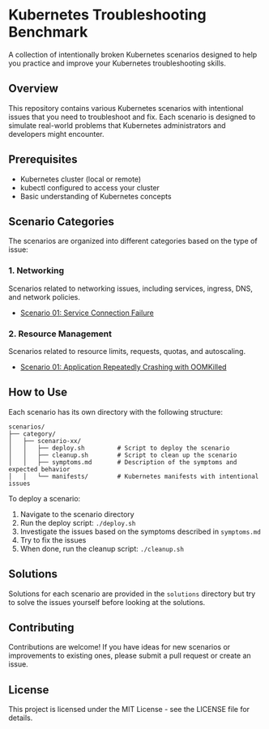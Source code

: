 # Kubernetes Troubleshooting Benchmark

A collection of intentionally broken Kubernetes scenarios designed to help you practice and improve your Kubernetes troubleshooting skills.

## Overview

This repository contains various Kubernetes scenarios with intentional issues that you need to troubleshoot and fix. Each scenario is designed to simulate real-world problems that Kubernetes administrators and developers might encounter.

## Prerequisites

- Kubernetes cluster (local or remote)
- kubectl configured to access your cluster
- Basic understanding of Kubernetes concepts

## Scenario Categories

The scenarios are organized into different categories based on the type of issue:

### 1. Networking

Scenarios related to networking issues, including services, ingress, DNS, and network policies.

- [Scenario 01: Service Connection Failure](scenarios/01-networking/scenario-02/)

### 2. Resource Management

Scenarios related to resource limits, requests, quotas, and autoscaling.

- [Scenario 01: Application Repeatedly Crashing with OOMKilled](scenarios/02-resource-management/scenario-01/)

## How to Use

Each scenario has its own directory with the following structure:

```
scenarios/
├── category/
│   ├── scenario-xx/
│   │   ├── deploy.sh         # Script to deploy the scenario
│   │   ├── cleanup.sh        # Script to clean up the scenario
│   │   ├── symptoms.md       # Description of the symptoms and expected behavior
│   │   └── manifests/        # Kubernetes manifests with intentional issues
```

To deploy a scenario:

1. Navigate to the scenario directory
2. Run the deploy script: `./deploy.sh`
3. Investigate the issues based on the symptoms described in `symptoms.md`
4. Try to fix the issues
5. When done, run the cleanup script: `./cleanup.sh`

## Solutions

Solutions for each scenario are provided in the `solutions` directory but try to solve the issues yourself before looking at the solutions.

## Contributing

Contributions are welcome! If you have ideas for new scenarios or improvements to existing ones, please submit a pull request or create an issue.

## License

This project is licensed under the MIT License - see the LICENSE file for details.
